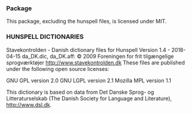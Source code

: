 ### Package

This package, excluding the hunspell files, is licensed under MIT.

### HUNSPELL DICTIONARIES

Stavekontrolden - Danish dictionary files for Hunspell
Version 1.4 - 2018-04-15
da_DK.dic, da_DK.aff: © 2009 Foreningen for frit tilgængelige sprogværktøjer
http://www.stavekontrolden.dk
These files are published under the following open source licenses:

GNU GPL version 2.0
GNU LGPL version 2.1
Mozilla MPL version 1.1

This dictionary is based on data from Det Danske Sprog- og Litteraturselskab
(The Danish Society for Language and Literature), http://www.dsl.dk.

<!---
cspell:locale da,en
cspell:ignore sprogværktøjer Litteraturselskab
-->
